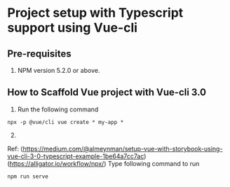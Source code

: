 
# Project setup with Typescript support using Vue-cli

## Pre-requisites

1) NPM version 5.2.0 or above.


## How to Scaffold Vue project with Vue-cli 3.0

1) Run the following command 

```
npx -p @vue/cli vue create * my-app * 
```
2)


Ref:
(https://medium.com/@almeynman/setup-vue-with-storybook-using-vue-cli-3-0-typescript-example-1be64a7cc7ac)
(https://alligator.io/workflow/npx/)
Type following command to run

```
npm run serve
```
